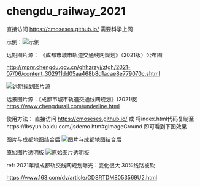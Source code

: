 # chengdu_railway_2021

直接访问  https://cmoseses.github.io/ 需要科学上网

示例：![示例](https://github.com/cmoseses/chengdu_railway_2021/blob/main/demo.gif?raw=true)

远期图片源： 《成都市城市轨道交通线网规划》（2021版）公布图

http://mpnr.chengdu.gov.cn/ghhzrzyj/ztgh/2021-07/06/content_302911dd05aa468b8d1acae8e779070c.shtml

![远期规划图片源](https://github.com/cmoseses/chengdu_railway_2021/blob/main/chengdu_railway_2021_far.jpg?raw=true)

远景图片源：《成都市城市轨道交通线网规划》(2021版)
https://www.chengdurail.com/underline.html

使用方法：
直接访问 https://cmoseses.github.io/
或
将index.html代码复制至https://lbsyun.baidu.com/jsdemo.htm#gImageGround
即可看到下图效果

图片与成都地图结合后
![图片与成都地图结合后](https://github.com/cmoseses/chengdu_railway_2021/blob/main/Chengdu_railway_2021_after_merge.png?raw=true)

原始图片透明板
![原始图片透明板](https://github.com/cmoseses/chengdu_railway_2021/blob/main/chengdu_railway_2021.png?raw=true)


ref: 2021年版成都轨交线网规划曝光：变化很大 30%线路被砍

https://www.163.com/dy/article/GDSRTDM8053569U2.html
